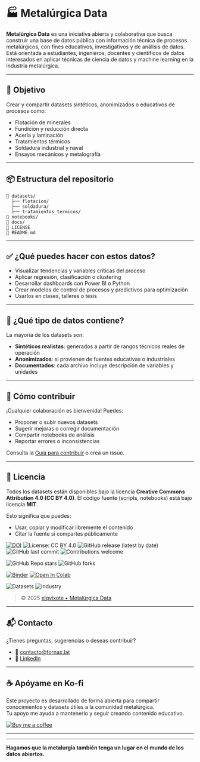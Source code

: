 # 🏭 Metalúrgica Data

**Metalúrgica Data** es una iniciativa abierta y colaborativa que busca construir una base de datos pública con información técnica de procesos metalúrgicos, con fines educativos, investigativos y de análisis de datos. Está orientada a estudiantes, ingenieros, docentes y científicos de datos interesados en aplicar técnicas de ciencia de datos y machine learning en la industria metalúrgica.

---

## 🎯 Objetivo

Crear y compartir datasets sintéticos, anonimizados o educativos de procesos como:

- Flotación de minerales
- Fundición y reducción directa
- Acería y laminación
- Tratamientos térmicos
- Soldadura industrial y naval
- Ensayos mecánicos y metalografía

---

## 📦 Estructura del repositorio

```
📁 datasets/
  ├── flotacion/
  ├── soldadura/
  ├── tratamientos_termicos/
📁 notebooks/
📁 docs/
📄 LICENSE
📄 README.md
```

---

## ✅ ¿Qué puedes hacer con estos datos?

- Visualizar tendencias y variables críticas del proceso
- Aplicar regresión, clasificación o clustering
- Desarrollar dashboards con Power BI o Python
- Crear modelos de control de procesos y predictivos para optimización
- Usarlos en clases, talleres o tesis

---

## 🧠 ¿Qué tipo de datos contiene?

La mayoría de los datasets son:

- **Sintéticos realistas**: generados a partir de rangos técnicos reales de operación
- **Anonimizados**: si provienen de fuentes educativas o industriales
- **Documentados**: cada archivo incluye descripción de variables y unidades

---

## 🤝 Cómo contribuir

¡Cualquier colaboración es bienvenida! Puedes:

- Proponer o subir nuevos datasets
- Sugerir mejoras o corregir documentación
- Compartir notebooks de análisis
- Reportar errores o inconsistencias

Consulta la [Guía para contribuir](./CONTRIBUTING.md) o crea un issue.

---

## 🧾 Licencia

Todos los datasets están disponibles bajo la licencia **Creative Commons Attribution 4.0 (CC BY 4.0)**. El código fuente (scripts, notebooks) está bajo licencia **MIT**.

Esto significa que puedes:

- Usar, copiar y modificar libremente el contenido
- Citar la fuente si compartes públicamente

[![DOI](https://zenodo.org/badge/1022395344.svg)](https://doi.org/10.5281/zenodo.17268996)
![License: CC BY 4.0](https://img.shields.io/badge/License-CC%20BY%204.0-lightgrey.svg)
![GitHub release (latest by date)](https://img.shields.io/github/v/release/elqvixote/metalurgica-data)
![GitHub last commit](https://img.shields.io/github/last-commit/elqvixote/metalurgica-data)
![Contributions welcome](https://img.shields.io/badge/contributions-welcome-brightgreen.svg)

<!-- Badges de comunidad -->
![GitHub Repo stars](https://img.shields.io/github/stars/elqvixote/metalurgica-data?style=social)
![GitHub forks](https://img.shields.io/github/forks/elqvixote/metalurgica-data?style=social)

<!-- Badges técnicos -->
[![Binder](https://mybinder.org/badge_logo.svg)](https://mybinder.org/v2/gh/elqvixote/metalurgica-data/HEAD)
[![Open In Colab](https://colab.research.google.com/assets/colab-badge.svg)](https://colab.research.google.com/github/elqvixote/metalurgica-data/blob/main/notebooks/Ejemplo.ipynb)

<!-- Badges personalizados -->
![Datasets](https://img.shields.io/badge/Datasets-6-blue)
![Industry](https://img.shields.io/badge/Industry-Metallurgy-orange)

> © 2025 [elqvixote • Metalúrgica Data](https://github.com/elqvixote)

---

## 📬 Contacto

¿Tienes preguntas, sugerencias o deseas contribuir?

- 📧 contacto@fornax.lat
- 💼 [LinkedIn](https://www.linkedin.com/in/robertosheldon/)

---

## ☕ Apóyame en Ko-fi

Este proyecto es desarrollado de forma abierta para compartir conocimientos y datasets útiles a la comunidad metalúrgica.  
Tu apoyo me ayuda a mantenerlo y seguir creando contenido educativo.

[![Buy me a coffee](https://github.com/user-attachments/assets/29a440f8-964e-44e7-97a7-853deab59ce7)](https://ko-fi.com/elqvixote)

---




---

**Hagamos que la metalurgia también tenga un lugar en el mundo de los datos abiertos.**
